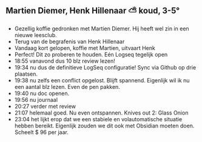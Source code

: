 ## Martien Diemer, Henk Hillenaar ⛅ koud, 3-5°
- Gezellig koffie gedronken met Martien Diemer. Hij heeft wel zin in een nieuwe leesclub.
- Terug van de begrafenis van Henk Hillenaar
- Vandaag kort gelopen, koffie met Martien, uitvaart Henk
- Perfect! Dit zo proberen te houden. Eén Logseq tegelijk open
- 18:55 vanavond dus 10 blz review lezen!
- 19:34 nu dus de definitieve LogSeq configuratie! Sync via Github op drie plaatsen.
- 19:38 nu zelfs een conflict opgelost. Blijft spannend. Eigenlijk wil ik nu een aantal blz lezen. Even de pen pakken.
- 19:40 nu doc openen.
- 19:56 nu journaal
- 20:27 verder met review
- 21:07 helemaal goed. Nu even ontspannen. Knives out 2: Glass Onion
- 23:04 het lijkt erop dat we een stabiele en volautomatische situatie hebben bereikt. Eigenlijk zouden we dit ook met Obsidian moeten doen. Scheelt $ 96 per jaar.